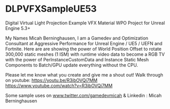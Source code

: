 # DLPVFXSampleUE53
Digital Virtual Light Projection Example VFX Material WPO Project for Unreal Engine 5.3+

My Names Micah Berninghausen, I am a Gamedev and Optimization Consultant at Aggressive Performance for Unreal Engine / UE5 / UEFN and Fortnite. Here are are showing the power of World Position Offset to rotate 300,000 static meshes (1 ISM) with runtime video data to become a RGB TV with the power of PerInstanceCustomData and Instance Static Mesh Components to Batch/GPU update everything without the CPU.

Please let me know what you create and give me a shout out! 
Walk through on youtube:
https://youtu.be/R3ibOVQi7MM
https://www.youtube.com/watch?v=R3ibOVQi7MM

Some sample uses on www.twitter.com/gamedevmicah & Linkedin : Micah Berninghausen
